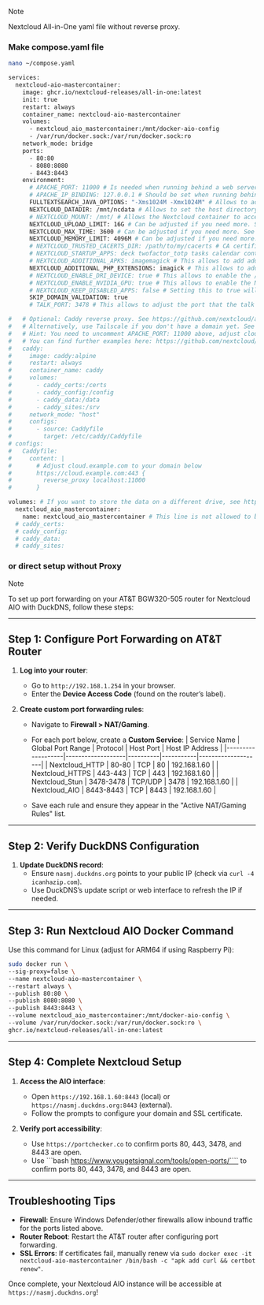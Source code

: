>[!NOTE]
>Nextcloud All-in-One yaml file without reverse proxy.

### Make compose.yaml file
```bash
nano ~/compose.yaml
```

```bash
services:
  nextcloud-aio-mastercontainer:
    image: ghcr.io/nextcloud-releases/all-in-one:latest
    init: true
    restart: always
    container_name: nextcloud-aio-mastercontainer
    volumes:
      - nextcloud_aio_mastercontainer:/mnt/docker-aio-config
      - /var/run/docker.sock:/var/run/docker.sock:ro
    network_mode: bridge
    ports:
      - 80:80
      - 8080:8080
      - 8443:8443
    environment: 
      # APACHE_PORT: 11000 # Is needed when running behind a web server or reverse proxy (like Apache, Nginx, Caddy, Cloudflare Tunnel and else). See https://github.com/nextcloud/all-in-one/blob/main/reverse-proxy.md
      # APACHE_IP_BINDING: 127.0.0.1 # Should be set when running behind a web server or reverse proxy (like Apache, Nginx, Caddy, Cloudflare Tunnel and else) that is running on the same host. See https://github.com/nextcloud/all-in-one/blob/main/reverse-proxy.md
      FULLTEXTSEARCH_JAVA_OPTIONS: "-Xms1024M -Xmx1024M" # Allows to adjust the fulltextsearch java options. See https://github.com/nextcloud/all-in-one#how-to-adjust-the-fulltextsearch-java-options
      NEXTCLOUD_DATADIR: /mnt/ncdata # Allows to set the host directory for Nextcloud's datadir. ⚠️⚠️⚠️ Warning: do not set or adjust this value after the initial Nextcloud installation is done! See https://github.com/nextcloud/all-in-one#how-to-change-the-default-location-of-nextclouds-datadir
      # NEXTCLOUD_MOUNT: /mnt/ # Allows the Nextcloud container to access the chosen directory on the host. See https://github.com/nextcloud/all-in-one#how-to-allow-the-nextcloud-container-to-access-directories-on-the-host
      NEXTCLOUD_UPLOAD_LIMIT: 16G # Can be adjusted if you need more. See https://github.com/nextcloud/all-in-one#how-to-adjust-the-upload-limit-for-nextcloud
      NEXTCLOUD_MAX_TIME: 3600 # Can be adjusted if you need more. See https://github.com/nextcloud/all-in-one#how-to-adjust-the-max-execution-time-for-nextcloud
      NEXTCLOUD_MEMORY_LIMIT: 4096M # Can be adjusted if you need more. See https://github.com/nextcloud/all-in-one#how-to-adjust-the-php-memory-limit-for-nextcloud
      # NEXTCLOUD_TRUSTED_CACERTS_DIR: /path/to/my/cacerts # CA certificates in this directory will be trusted by the OS of the nextcloud container (Useful e.g. for LDAPS) See https://github.com/nextcloud/all-in-one#how-to-trust-user-defined-certification-authorities-ca
      # NEXTCLOUD_STARTUP_APPS: deck twofactor_totp tasks calendar contacts notes # Allows to modify the Nextcloud apps that are installed on starting AIO the first time. See https://github.com/nextcloud/all-in-one#how-to-change-the-nextcloud-apps-that-are-installed-on-the-first-startup
      # NEXTCLOUD_ADDITIONAL_APKS: imagemagick # This allows to add additional packages to the Nextcloud container permanently. Default is imagemagick but can be overwritten by modifying this value. See https://github.com/nextcloud/all-in-one#how-to-add-os-packages-permanently-to-the-nextcloud-container
      NEXTCLOUD_ADDITIONAL_PHP_EXTENSIONS: imagick # This allows to add additional php extensions to the Nextcloud container permanently. Default is imagick but can be overwritten by modifying this value. See https://github.com/nextcloud/all-in-one#how-to-add-php-extensions-permanently-to-the-nextcloud-container
      # NEXTCLOUD_ENABLE_DRI_DEVICE: true # This allows to enable the /dev/dri device for containers that profit from it. ⚠️⚠️⚠️ Warning: this only works if the '/dev/dri' device is present on the host! If it should not exist on your host, don't set this to true as otherwise the Nextcloud container will fail to start! See https://github.com/nextcloud/all-in-one#how-to-enable-hardware-acceleration-for-nextcloud
      # NEXTCLOUD_ENABLE_NVIDIA_GPU: true # This allows to enable the NVIDIA runtime and GPU access for containers that profit from it. ⚠️⚠️⚠️ Warning: this only works if an NVIDIA gpu is installed on the server. See https://github.com/nextcloud/all-in-one#how-to-enable-hardware-acceleration-for-nextcloud.
      # NEXTCLOUD_KEEP_DISABLED_APPS: false # Setting this to true will keep Nextcloud apps that are disabled in the AIO interface and not uninstall them if they should be installed. See https://github.com/nextcloud/all-in-one#how-to-keep-disabled-apps
      SKIP_DOMAIN_VALIDATION: true 
      # TALK_PORT: 3478 # This allows to adjust the port that the talk container is using which is exposed on the host. See https://github.com/nextcloud/all-in-one#how-to-adjust-the-talk-port

#   # Optional: Caddy reverse proxy. See https://github.com/nextcloud/all-in-one/discussions/575
#   # Alternatively, use Tailscale if you don't have a domain yet. See https://github.com/nextcloud/all-in-one/discussions/5439
#   # Hint: You need to uncomment APACHE_PORT: 11000 above, adjust cloud.example.com to your domain and uncomment the necessary docker volumes at the bottom of this file in order to make it work
#   # You can find further examples here: https://github.com/nextcloud/all-in-one/discussions/588
#   caddy:
#     image: caddy:alpine
#     restart: always
#     container_name: caddy
#     volumes:
#       - caddy_certs:/certs
#       - caddy_config:/config
#       - caddy_data:/data
#       - caddy_sites:/srv
#     network_mode: "host"
#     configs:
#       - source: Caddyfile
#         target: /etc/caddy/Caddyfile
# configs:
#   Caddyfile:
#     content: |
#       # Adjust cloud.example.com to your domain below
#       https://cloud.example.com:443 {
#         reverse_proxy localhost:11000
#       }

volumes: # If you want to store the data on a different drive, see https://github.com/nextcloud/all-in-one#how-to-store-the-filesinstallation-on-a-separate-drive
  nextcloud_aio_mastercontainer:
    name: nextcloud_aio_mastercontainer # This line is not allowed to be changed as otherwise the built-in backup solution will not work
  # caddy_certs:
  # caddy_config:
  # caddy_data:
  # caddy_sites:
```

### or direct setup without Proxy

>[!NOTE]
>To set up port forwarding on your AT&T BGW320-505 router for Nextcloud AIO with DuckDNS, follow these steps:

---

## **Step 1: Configure Port Forwarding on AT&T Router**
1. **Log into your router**:
   - Go to `http://192.168.1.254` in your browser.
   - Enter the **Device Access Code** (found on the router’s label).

2. **Create custom port forwarding rules**:
   - Navigate to **Firewall > NAT/Gaming**.
   - For each port below, create a **Custom Service**:
     | Service Name      | Global Port Range | Protocol | Host Port | Host IP Address    |
     |-------------------|-------------------|----------|-----------|--------------------|
     | Nextcloud_HTTP    | 80-80             | TCP      | 80        | 192.168.1.60      |
     | Nextcloud_HTTPS   | 443-443           | TCP      | 443       | 192.168.1.60      |
     | Nextcloud_Stun    | 3478-3478         | TCP/UDP  | 3478      | 192.168.1.60      |
     | Nextcloud_AIO     | 8443-8443         | TCP      | 8443      | 192.168.1.60      |

   - Save each rule and ensure they appear in the "Active NAT/Gaming Rules" list.

---

## **Step 2: Verify DuckDNS Configuration**
1. **Update DuckDNS record**:
   - Ensure `nasmj.duckdns.org` points to your public IP (check via `curl -4 icanhazip.com`).
   - Use DuckDNS’s update script or web interface to refresh the IP if needed.

---

## **Step 3: Run Nextcloud AIO Docker Command**
Use this command for Linux (adjust for ARM64 if using Raspberry Pi):
```bash
sudo docker run \
--sig-proxy=false \
--name nextcloud-aio-mastercontainer \
--restart always \
--publish 80:80 \
--publish 8080:8080 \
--publish 8443:8443 \
--volume nextcloud_aio_mastercontainer:/mnt/docker-aio-config \
--volume /var/run/docker.sock:/var/run/docker.sock:ro \
ghcr.io/nextcloud-releases/all-in-one:latest
```

---

## **Step 4: Complete Nextcloud Setup**
1. **Access the AIO interface**:
   - Open `https://192.168.1.60:8443` (local) or `https://nasmj.duckdns.org:8443` (external).
   - Follow the prompts to configure your domain and SSL certificate.

2. **Verify port accessibility**:
   - Use ````https://portchecker.co```` to confirm ports 80, 443, 3478, and 8443 are open.
   - Use ```bash
     https://www.yougetsignal.com/tools/open-ports/```` to confirm ports 80, 443, 3478, and 8443 are open.
---

## **Troubleshooting Tips**
- **Firewall**: Ensure Windows Defender/other firewalls allow inbound traffic for the ports listed above.
- **Router Reboot**: Restart the AT&T router after configuring port forwarding.
- **SSL Errors**: If certificates fail, manually renew via `sudo docker exec -it nextcloud-aio-mastercontainer /bin/bash -c "apk add curl && certbot renew"`.

Once complete, your Nextcloud AIO instance will be accessible at `https://nasmj.duckdns.org`!
